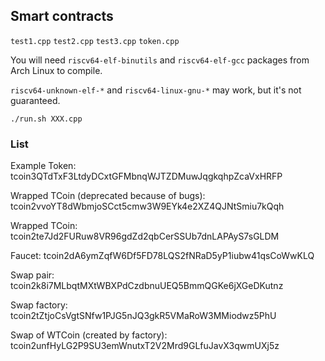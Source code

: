 ## Smart contracts

`test1.cpp`
`test2.cpp`
`test3.cpp`
`token.cpp`

You will need `riscv64-elf-binutils` and `riscv64-elf-gcc` packages from Arch Linux to compile.

`riscv64-unknown-elf-*` and `riscv64-linux-gnu-*` may work, but it's not guaranteed.

`./run.sh XXX.cpp`

### List
Example Token: tcoin3QTdTxF3LtdyDCxtGFMbnqWJTZDMuwJqgkqhpZcaVxHRFP

Wrapped TCoin (deprecated because of bugs): tcoin2vvoYT8dWbmjoSCct5cmw3W9EYk4e2XZ4QJNtSmiu7kQqh

Wrapped TCoin: tcoin2te7Jd2FURuw8VR96gdZd2qbCerSSUb7dnLAPAyS7sGLDM

Faucet: tcoin2dA6ymZqfW6Df5FD78LQS2fNRaD5yP1iubw41qsCoWwKLQ

Swap pair: tcoin2k8i7MLbqtMXtWBXPdCzdbnuUEQ5BmmQGKe6jXGeDKutnz

Swap factory: tcoin2tZtjoCsVgtSNfw1PJG5nJQ3gkR5VMaRoW3MMiodwz5PhU

Swap of WTCoin (created by factory): tcoin2unfHyLG2P9SU3emWnutxT2V2Mrd9GLfuJavX3qwmUXj5z